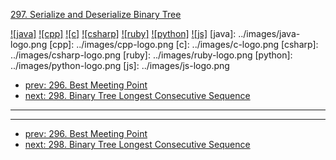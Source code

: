 [297. Serialize and Deserialize Binary Tree](https://leetcode.com/problems/serialize-and-deserialize-binary-tree/)

[![java]](../java/297-serialize-and-deserialize-binary-tree.md)
[![cpp]](../cpp/297-serialize-and-deserialize-binary-tree.md)
[![c]](../c/297-serialize-and-deserialize-binary-tree.md)
[![csharp]](../csharp/297-serialize-and-deserialize-binary-tree.md)
[![ruby]](../ruby/297-serialize-and-deserialize-binary-tree.md)
[![python]](../python/297-serialize-and-deserialize-binary-tree.md)
[![js]](../js/297-serialize-and-deserialize-binary-tree.md)
[java]: ../images/java-logo.png
[cpp]: ../images/cpp-logo.png
[c]: ../images/c-logo.png
[csharp]: ../images/csharp-logo.png
[ruby]: ../images/ruby-logo.png
[python]: ../images/python-logo.png
[js]: ../images/js-logo.png

- [prev: 296. Best Meeting Point](296-best-meeting-point.md)
- [next: 298. Binary Tree Longest Consecutive Sequence](298-binary-tree-longest-consecutive-sequence.md)

---



---

- [prev: 296. Best Meeting Point](296-best-meeting-point.md)
- [next: 298. Binary Tree Longest Consecutive Sequence](298-binary-tree-longest-consecutive-sequence.md)
